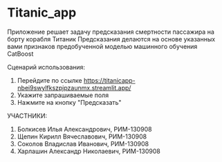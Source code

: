 # Titanic_app
Приложение решает задачу предсказания смертности пассажира на борту корабля Титаник
Предсказания делаются на основе указанных вами признаков предобученной моделью машинного обучения CatBoost

Сценарий использования:
1. Перейдите по ссылке https://titanicapp-nbei9swylfkszpjpzaunmx.streamlit.app/
2. Укажите запрашиваемые поля
3. Нажмите на кнопку "Предсказать"

УЧАСТНИКИ:
1. Болкисев Илья Александрович, РИМ-130908
2. Щепин Кирилл Вячеславович, РИМ-130908
3. Соколов Владислав Иванович, РИМ-130908
4. Харлашин Александр Николаевич,  РИМ-130908

